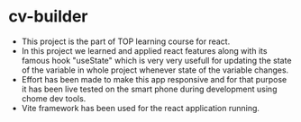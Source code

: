 # cv-builder

- This project is the part of TOP learning course for react.
- In this project we learned and applied react features along with its famous hook "useState" which is very very usefull for updating the state of the variable in whole project whenever state of the variable changes.
- Effort has been made to make this app responsive and for that purpose it has been live tested on the smart phone during development using chome dev tools.
- Vite framework has been used for the react application running.
